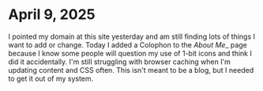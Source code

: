 # April 9, 2025

I pointed my domain at this site yesterday and am still finding lots of things I want to add or change. Today I added a Colophon to the _About Me__ page because I know some people will question my use of 1-bit icons and think I did it accidentally. I'm still struggling with browser caching when I'm updating content and CSS often. This isn't meant to be a blog, but I needed to get it out of my system.